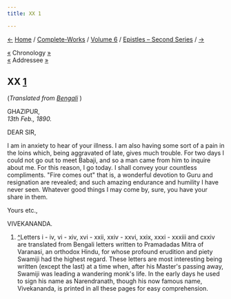 ```yaml
---
title: XX 1

---
```

<div>

[←](019_sir.htm) [Home](../../../index.htm) /
[Complete-Works](../../complete_works.htm) / [Volume
6](../volume_6_contents.htm) / [Epistles – Second
Series](epistles_second_series_contents.htm) / [→](021_sir.htm)

  

[«](../../volume_9/letters_fifth_series/002_sir.htm) Chronology
[»](021_sir.htm)  
[«](019_sir.htm) Addressee [»](021_sir.htm)

## XX [1](#fn1)

(*Translated from [Bengali](b6029e6020.pdf)* )

GHAZIPUR,  
*13th Feb., 1890.*

DEAR SIR,

I am in anxiety to hear of your illness. I am also having some sort of a
pain in the loins which, being aggravated of late, gives much trouble.
For two days I could not go out to meet Babaji, and so a man came from
him to inquire about me. For this reason, I go today. I shall convey
your countless compliments. "Fire comes out" that is, a wonderful
devotion to Guru and resignation are revealed; and such amazing
endurance and humility I have never seen. Whatever good things I may
come by, sure, you have your share in them. 

Yours etc.,

VIVEKANANDA.

1.  [^](#txt1)Letters i - iv, vi - xiv, xvi - xxii, xxiv - xxvi, xxix,
    xxxi - xxxiii and cxxiv are translated from Bengali letters written
    to Pramadadas Mitra of Varanasi, an orthodox Hindu, for whose
    profound erudition and piety Swamiji had the highest regard. These
    letters are most interesting being written (except the last) at a
    time when, after his Master's passing away, Swamiji was leading a
    wandering monk's life. In the early days he used to sign his name as
    Narendranath, though his now famous name, Vivekananda, is printed in
    all these pages for easy comprehension.

</div>
